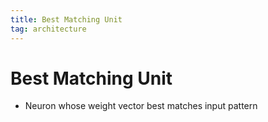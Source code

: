 ```yaml
---
title: Best Matching Unit
tag: architecture
---
```


# Best Matching Unit
- Neuron whose weight vector best matches input pattern








